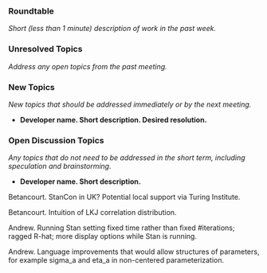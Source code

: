 ### Roundtable
_Short (less than 1 minute) description of work in the past week._

### Unresolved Topics
_Address any open topics from the past meeting._

### New Topics
_New topics that should be addressed immediately or by the next
meeting._

* __Developer name.  Short description.  Desired resolution.__

### Open Discussion Topics
_Any topics that do not need to be addressed in the short term,
including speculation and brainstorming._

* __Developer name.  Short description.__

Betancourt.  StanCon in UK?  Potential local support via Turing Institute.

Betancourt.  Intuition of LKJ correlation distribution.

Andrew.  Running Stan setting fixed time rather than fixed #iterations; ragged R-hat; more display options while Stan is running.

Andrew.  Language improvements that would allow structures of parameters, for example sigma_a and eta_a in non-centered parameterization.
